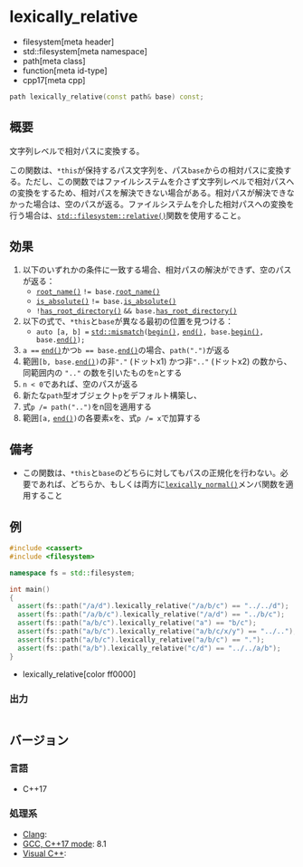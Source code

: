 # lexically_relative
* filesystem[meta header]
* std::filesystem[meta namespace]
* path[meta class]
* function[meta id-type]
* cpp17[meta cpp]

```cpp
path lexically_relative(const path& base) const;
```

## 概要
文字列レベルで相対パスに変換する。

この関数は、`*this`が保持するパス文字列を、パス`base`からの相対パスに変換する。ただし、この関数ではファイルシステムを介さず文字列レベルで相対パスへの変換をするため、相対パスを解決できない場合がある。相対パスが解決できなかった場合は、空のパスが返る。ファイルシステムを介した相対パスへの変換を行う場合は、[`std::filesystem::relative()`](/reference/filesystem/relative.md)関数を使用すること。


## 効果
1. 以下のいずれかの条件に一致する場合、相対パスの解決ができず、空のパスが返る：
    - [`root_name()`](root_name.md) `!= base.`[`root_name()`](root_name.md)
    - [`is_absolute()`](is_absolute.md) `!= base.`[`is_absolute()`](is_absolute.md)
    - `!`[`has_root_directory()`](has_root_directory.md) `&& base.`[`has_root_directory()`](has_root_directory.md)
2. 以下の式で、`*this`と`base`が異なる最初の位置を見つける：
    - `auto [a, b] =` [`std::mismatch`](/reference/algorithm/mismatch.md)`(`[`begin()`](begin.md)`,` [`end()`](end.md)`, base.`[`begin()`](begin.md)`, base.`[`end()`](end.md)`);`
3. `a ==` [`end()`](end.md)かつ`b == base.`[`end()`](end.md)の場合、`path(".")`が返る
4. 範囲`[b, base.`[`end()`](end.md)`)`の非`"."` (ドットx1) かつ非`".."` (ドットx2) の数から、同範囲内の `".."` の数を引いたものを`n`とする
5. `n < 0`であれば、空のパスが返る
6. 新たな`path`型オブジェクト`p`をデフォルト構築し、
7. 式`p /= path("..")`をn回を適用する
8. 範囲`[a,` [`end()`](end.md)`)`の各要素`x`を、式`p /= x`で加算する


## 備考
- この関数は、`*this`と`base`のどちらに対してもパスの正規化を行わない。必要であれば、どちらか、もしくは両方に[`lexically_normal()`](lexically_normal.md)メンバ関数を適用すること


## 例
```cpp example
#include <cassert>
#include <filesystem>

namespace fs = std::filesystem;

int main()
{
  assert(fs::path("/a/d").lexically_relative("/a/b/c") == "../../d");
  assert(fs::path("/a/b/c").lexically_relative("/a/d") == "../b/c");
  assert(fs::path("a/b/c").lexically_relative("a") == "b/c");
  assert(fs::path("a/b/c").lexically_relative("a/b/c/x/y") == "../..");
  assert(fs::path("a/b/c").lexically_relative("a/b/c") == ".");
  assert(fs::path("a/b").lexically_relative("c/d") == "../../a/b");
}
```
* lexically_relative[color ff0000]

### 出力
```
```

## バージョン
### 言語
- C++17

### 処理系
- [Clang](/implementation.md#clang):
- [GCC, C++17 mode](/implementation.md#gcc): 8.1
- [Visual C++](/implementation.md#visual_cpp):
